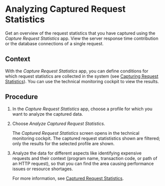 <!-- loioaf3e8565d8f44198b3a15103ed6d52c0 -->

# Analyzing Captured Request Statistics

Get an overview of the request statistics that you have captured using the *Capture Request Statistics* app. View the server response time contribution or the database connections of a single request.



## Context

With the *Capture Request Statistics* app, you can define conditions for which request statistics are collected in the system \(see [Capturing Request Statistics](Capturing_Request_Statistics_e86943a.md)\). You can use the technical monitoring cockpit to view the results.



## Procedure

1.  In the *Capture Request Statistics* app, choose a profile for which you want to analyze the captured data.

2.  Choose *Analyze Captured Request Statistics*.

    The *Captured Request Statistics* screen opens in the technical monitoring cockpit. The captured request statististics shown are filtered; only the results for the selected profile are shown.

3.  Analyze the data for different aspects like identifying expensive requests and their context \(program name, transaction code, or path of an HTTP request\), so that you can find the area causing performance issues or resource shortages.

    For more information, see [Captured Request Statistics](https://help.sap.com/viewer/b273a660af4e4948a49a316ea2438f24/Cloud/en-US/55bac4b2a6bb4fb1bd6d993b585311e5.html).


